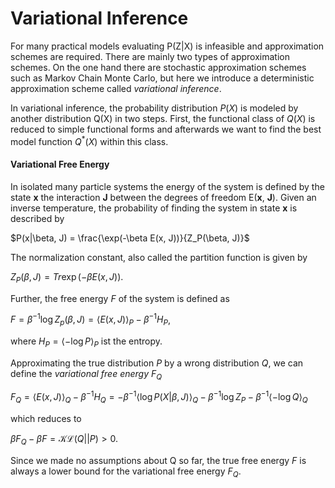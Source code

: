 # Variational Inference

For many practical models evaluating P(Z|X) is infeasible and approximation schemes are required. There are mainly two types of approximation schemes. On the one hand there are stochastic approximation schemes such as Markov Chain Monte Carlo, but here we introduce a deterministic approximation scheme called *variational inference*. 

In variational inference, the probability distribution $P(X)$ is modeled by another distribution Q(X) in two steps. First, the functional class of $Q(X)$ is reduced to simple functional forms and afterwards we want to find the best model function $Q^*(X)$ within this class.



#### Variational Free Energy 

In isolated many particle systems the energy of the system is defined by the state **x** the interaction **J** between the degrees of freedom E(**x**, **J**). Given an inverse temperature, the probability of finding the system in state **x** is described by

$P(x|\beta, J) = \frac{\exp(-\beta E(x, J))}{Z_P(\beta, J)}$

The normalization constant, also called the partition function is given by

$Z_P(\beta, J) = Tr \exp(- \beta E(x,J))$.

Further, the free energy $F$ of the system is defined as

$F = \beta^{-1} \log Z_p(\beta, J) = \langle E(x, J) \rangle_P - \beta^{-1} H_P$,

where $H_P = \langle -\log P \rangle_P$ ist the entropy.

Approximating the true distribution $P$ by a wrong distribution $Q$, we can define the *variational free energy* $F_Q$

$F_Q = \langle E(x, J) \rangle_Q - \beta^{-1} H_Q = - \beta^{-1} \langle \log P(X| \beta, J) \rangle_Q - \beta^{-1} \log Z_P  - \beta^{-1} \langle -\log Q \rangle_Q$

which reduces to

$\beta F_Q - \beta F = \mathcal {KL} (Q || P) > 0$.

Since we made no assumptions about Q so far, the true free energy $F$ is always a lower bound for the variational free energy $F_Q$.